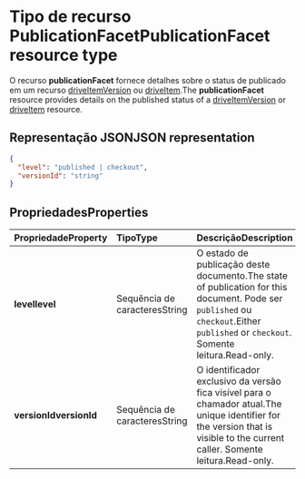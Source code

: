 # <a name="publicationfacet-resource-type"></a><span data-ttu-id="8da45-101">Tipo de recurso PublicationFacet</span><span class="sxs-lookup"><span data-stu-id="8da45-101">PublicationFacet resource type</span></span>

<span data-ttu-id="8da45-102">O recurso **publicationFacet** fornece detalhes sobre o status de publicado em um recurso [driveItemVersion](driveitemversion.md) ou [driveItem](driveitem.md).</span><span class="sxs-lookup"><span data-stu-id="8da45-102">The **publicationFacet** resource provides details on the published status of a [driveItemVersion](driveitemversion.md) or [driveItem](driveitem.md) resource.</span></span>

## <a name="json-representation"></a><span data-ttu-id="8da45-103">Representação JSON</span><span class="sxs-lookup"><span data-stu-id="8da45-103">JSON representation</span></span>

<!-- {
  "blockType": "resource",
  "optionalProperties": [  ],
  "@odata.type": "microsoft.graph.publicationFacet"
}-->

```json
{
  "level": "published | checkout",
  "versionId": "string"
}
```

## <a name="properties"></a><span data-ttu-id="8da45-104">Propriedades</span><span class="sxs-lookup"><span data-stu-id="8da45-104">Properties</span></span>

|   <span data-ttu-id="8da45-105">Propriedade</span><span class="sxs-lookup"><span data-stu-id="8da45-105">Property</span></span>    |  <span data-ttu-id="8da45-106">Tipo</span><span class="sxs-lookup"><span data-stu-id="8da45-106">Type</span></span>  | <span data-ttu-id="8da45-107">Descrição</span><span class="sxs-lookup"><span data-stu-id="8da45-107">Description</span></span> |
| :------------ | :----- | :---------- |
| <span data-ttu-id="8da45-108">**level**</span><span class="sxs-lookup"><span data-stu-id="8da45-108">**level**</span></span>     | <span data-ttu-id="8da45-109">Sequência de caracteres</span><span class="sxs-lookup"><span data-stu-id="8da45-109">String</span></span> | <span data-ttu-id="8da45-110">O estado de publicação deste documento.</span><span class="sxs-lookup"><span data-stu-id="8da45-110">The state of publication for this document.</span></span> <span data-ttu-id="8da45-111">Pode ser `published` ou `checkout`.</span><span class="sxs-lookup"><span data-stu-id="8da45-111">Either `published` or `checkout`.</span></span> <span data-ttu-id="8da45-112">Somente leitura.</span><span class="sxs-lookup"><span data-stu-id="8da45-112">Read-only.</span></span>  |
| <span data-ttu-id="8da45-113">**versionId**</span><span class="sxs-lookup"><span data-stu-id="8da45-113">**versionId**</span></span> | <span data-ttu-id="8da45-114">Sequência de caracteres</span><span class="sxs-lookup"><span data-stu-id="8da45-114">String</span></span> | <span data-ttu-id="8da45-115">O identificador exclusivo da versão fica visível para o chamador atual.</span><span class="sxs-lookup"><span data-stu-id="8da45-115">The unique identifier for the version that is visible to the current caller.</span></span> <span data-ttu-id="8da45-116">Somente leitura.</span><span class="sxs-lookup"><span data-stu-id="8da45-116">Read-only.</span></span>  |


<!-- {
  "type": "#page.annotation",
  "description": "The photo facet provides details about the camera and settings on the camera for photos.",
  "keywords": "camera make,camera model, exposure, f-stop, iso",
  "section": "documentation",
  "suppressions": [
    " Warning: /api-reference/v1.0/resources/publicationfacet.md:
      Found potential enums in resource example that weren't defined in a table:(published,checkout) are in resource, but () are in table"
  ],
  "tocPath": "Facets/Photo"
} -->
